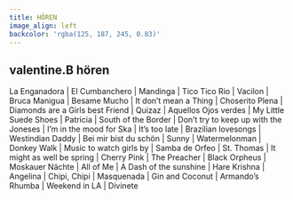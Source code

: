 ```yaml
---
title: HÖREN
image_align: left
backcolor: 'rgba(125, 187, 245, 0.83)'
---
```


## **valentine.B  hören**
La Enganadora | El Cumbanchero | Mandinga | Tico Tico Rio | Vacilon | Bruca  Manigua | Besame Mucho | It don’t mean a Thing | Choserito Plena | Diamonds are a Girls best Friend | Quizaz | Aquellos Ojos verdes | My Little Suede Shoes | Patricia | South of the Border | Don’t try to keep up with the Joneses | I’m in the mood for Ska | It’s too late | Brazilian lovesongs | Westindian Daddy | Bei mir bist du schön | Sunny | Watermelonman | Donkey Walk | Music to watch girls by | Samba de Orfeo | St. Thomas | It might as well be spring | Cherry  Pink | The  Preacher | Black Orpheus | Moskauer Nächte | All of Me | A Dash of the sunshine | Hare Krishna | Angelina | Chipi, Chipi | Masquenada | Gin and Coconut | Armando’s Rhumba | Weekend in LA | Divinete